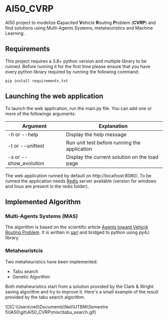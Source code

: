 # AI50_CVRP

AI50 project to modelize **C**apacited **V**ehicle **R**outing **P**roblem (**CVRP**) and find solutions using Multi-Agents Systems, metaheuristics and Machine Learning.

## Requirements

This project requires a 3.8+ python version and multiple library to be runned. Before running it for the first time please ensure that you have every python library required by running the following command:

```shell
pip install requirements.txt
```

## Launching the web application

To launch the web application, run the main.py file. You can add one or more of the followings arguments:

| Argument               | Explanation                                   |
| ---------------------- | --------------------------------------------- |
| -h or --help           | Display the help message                      |
| -t or --unittest       | Run unit test before running the application  |
| -s or --show_evolution | Display the current solution on the load page |

The web application runned by default on http://localhost:8080/. To be runned the application needs [Redis](https://redis.io/ 'redis.io') server available (version for windows and linux are present in the redis folder).

## Implemented Algorithm

### Multi-Agents Systems (MAS)

The algorithm is based on the scientific article [Agents toward Vehicle Routing Problem](https://www.semanticscholar.org/paper/Agents-towards-vehicle-routing-problems-Vokr%C3%ADnek-Komenda/1d486f85f0810331c8feb203ac126a7c192d00e1 'SemanticScholar page'). It is written in [sarl](http://www.sarl.io/ 'sarl programming language') and bridged to python using py4J library.

### Metaheuristcis

Two metaheuristics have been implemented:

- Tabu search
- Genetic Algorithm

Both metaheuristics start from a solution provided by the Clark & Wright saving algorithm and try to improve it. Here's a small example of the result provided by the tabu search algorithm.

![](C:\Users\neil\Documents\Neil\UTBM\Semestre 5\IA50\git\AI50_CVRP\misc\tabu_search.gif)

